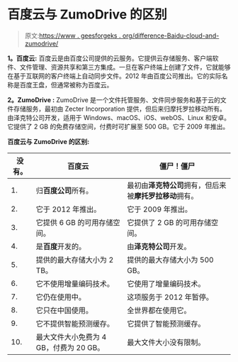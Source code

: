 # 百度云与 ZumoDrive 的区别

> 原文:[https://www . geesforgeks . org/difference-Baidu-cloud-and-zumodrive/](https://www.geeksforgeeks.org/difference-between-baidu-cloud-and-zumodrive/)

**1。百度云:**
百度云是由百度公司提供的云服务。它提供云存储服务、客户端软件、文件管理、资源共享和第三方集成。一旦在客户终端上创建了文件，它就能够在基于互联网的客户终端上自动同步文件。2012 年由百度公司推出。它的实际名称是百度王盘，但通常被称为百度云。

**2。ZumoDrive :**
ZumoDrive 是一个文件托管服务、文件同步服务和基于云的文件存储服务，最初由 Zecter Incorporation 提供，但后来归摩托罗拉移动所有。由泽克特公司开发，适用于 Windows、macOS、iOS、webOS、Linux 和安卓。它提供了 2 GB 的免费存储空间，付费时可扩展至 500 GB。它于 2009 年推出。

**百度云与 ZumoDrive 的区别:**

<center>

| 没有。 | 百度云 | 僵尸！僵尸 |
| --- | --- | --- |
| 1. | 归**百度公司**所有。 | 最初由**泽克特公司**拥有，但后来被**摩托罗拉移动**拥有。 |
| 2. | 它于 2012 年推出。 | 它于 2009 年推出。 |
| 3. | 它提供 6 GB 的可用存储空间。 | 它提供了 2 GB 的可用存储空间。 |
| 4. | 是**百度**开发的。 | 由**泽克特公司**开发。 |
| 5. | 提供的最大存储大小为 2 TB。 | 提供的最大存储大小为 500 GB。 |
| 6. | 它不使用增量编码技术。 | 它使用了增量编码技术。 |
| 7. | 它仍在使用中。 | 这项服务于 2012 年暂停。 |
| 8. | 它只在中国使用。 | 全世界都在使用它。 |
| 9. | 它不提供智能预测缓存。 | 它提供了智能预测缓存。 |
| 10. | 最大文件大小免费为 4 GB，付费为 20 GB。 | 最大文件大小没有限制。 |

</center>